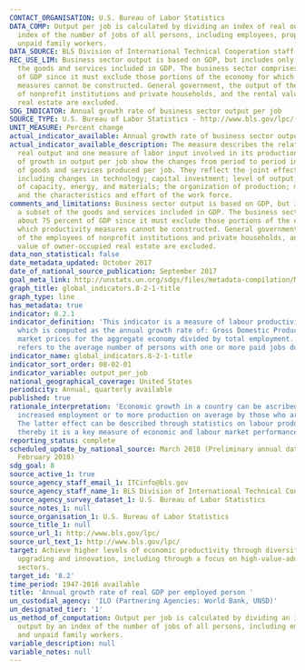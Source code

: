 ```yaml
---
CONTACT_ORGANISATION: U.S. Bureau of Labor Statistics
DATA_COMP: Output per job is calculated by dividing an index of real output by an
  index of the number of jobs of all persons, including employees, proprietors, and
  unpaid family workers.
DATA_SOURCE: BLS Division of International Technical Cooperation staff
REC_USE_LIM: Business sector output is based on GDP, but includes only a subset of
  the goods and services included in GDP. The business sector comprises about 75 percent
  of GDP since it must exclude those portions of the economy for which productivity
  measures cannot be constructed. General government, the output of the employees
  of nonprofit institutions and private households, and the rental value of owner-occupied
  real estate are excluded.
SDG_INDICATOR: Annual growth rate of business sector output per job
SOURCE_TYPE: U.S. Bureau of Labor Statistics - http://www.bls.gov/lpc/
UNIT_MEASURE: Percent change
actual_indicator_available: Annual growth rate of business sector output per job
actual_indicator_available_description: The measure describes the relationship between
  real output and one measure of labor input involved in its production. Measures
  of growth in output per job show the changes from period to period in the amount
  of goods and services produced per job. They reflect the joint effects of many influences,
  including changes in technology; capital investment; level of output; utilization
  of capacity, energy, and materials; the organization of production; managerial skill;
  and the characteristics and effort of the work force.
comments_and_limitations: Business sector output is based on GDP, but includes only
  a subset of the goods and services included in GDP. The business sector comprises
  about 75 percent of GDP since it must exclude those portions of the economy for
  which productivity measures cannot be constructed. General government, the output
  of the employees of nonprofit institutions and private households, and the rental
  value of owner-occupied real estate are excluded.
data_non_statistical: false
date_metadata_updated: October 2017
date_of_national_source_publication: September 2017
goal_meta_link: http://unstats.un.org/sdgs/files/metadata-compilation/Metadata-Goal-8.pdf
graph_title: global_indicators.8-2-1-title
graph_type: line
has_metadata: true
indicator: 8.2.1
indicator_definition: 'This indicator is a measure of labour productivity growth,
  which is computed as the annual growth rate of: Gross Domestic Product (GDP) at
  market prices for the aggregate economy divided by total employment. Employment
  refers to the average number of persons with one or more paid jobs during the year.'
indicator_name: global_indicators.8-2-1-title
indicator_sort_order: 08-02-01
indicator_variable: output_per_job
national_geographical_coverage: United States
periodicity: Annual, quarterly available
published: true
rationale_interpretation: 'Economic growth in a country can be ascribed either to
  increased employment or to more production on average by those who are employed.
  The latter effect can be described through statistics on labour productivity and
  thereby it is a key measure of economic and labour market performance. '
reporting_status: complete
scheduled_update_by_national_source: March 2018 (Preliminary annual data published
  February 2018)
sdg_goal: 8
source_active_1: true
source_agency_staff_email_1: ITCinfo@bls.gov
source_agency_staff_name_1: BLS Division of International Technical Cooperation staff
source_agency_survey_dataset_1: U.S. Bureau of Labor Statistics
source_notes_1: null
source_organisation_1: U.S. Bureau of Labor Statistics
source_title_1: null
source_url_1: http://www.bls.gov/lpc/
source_url_text_1: http://www.bls.gov/lpc/
target: Achieve higher levels of economic productivity through diversification, technological
  upgrading and innovation, including through a focus on high-value-added and labour-intensive
  sectors.
target_id: '8.2'
time_period: 1947-2016 available
title: 'Annual growth rate of real GDP per employed person '
un_custodial_agency: 'ILO (Partnering Agencies: World Bank, UNSD)'
un_designated_tier: '1'
us_method_of_computation: Output per job is calculated by dividing an index of real
  output by an index of the number of jobs of all persons, including employees, proprietors,
  and unpaid family workers.
variable_description: null
variable_notes: null
---
```

